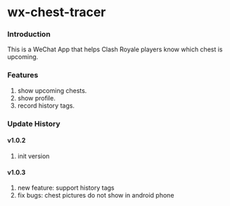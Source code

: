# wx-chest-tracer
### Introduction

This is a WeChat App that helps Clash Royale players know which chest is upcoming.

### Features

1. show upcoming chests.
2. show profile.
3. record history tags.

### Update History

#### v1.0.2 

1. init version

#### v1.0.3

1. new feature: support history tags
2. fix bugs: chest pictures do not show in android phone
